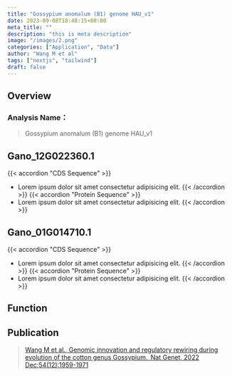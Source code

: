 ```yaml
---
title: "Gossypium anomalum (B1) genome HAU_v1"
date: 2023-09-08T18:48:15+08:00
meta_title: ""
description: "this is meta description"
image: "/images/2.png"
categories: ["Application", "Data"]
author: "Wang M et al"
tags: ["nextjs", "tailwind"]
draft: false
---
```


## Overview
### Analysis Name：
>Gossypium anomalum (B1) genome HAU_v1


## Gano_12G022360.1
{{< accordion "CDS Sequence" >}}
- Lorem ipsum dolor sit amet consectetur adipisicing elit.
{{< /accordion >}}
{{< accordion "Protein Sequence" >}}
- Lorem ipsum dolor sit amet consectetur adipisicing elit.
{{< /accordion >}}
## Gano_01G014710.1
{{< accordion "CDS Sequence" >}}
- Lorem ipsum dolor sit amet consectetur adipisicing elit.
{{< /accordion >}}
{{< accordion "Protein Sequence" >}}
- Lorem ipsum dolor sit amet consectetur adipisicing elit.
{{< /accordion >}}


## Function
>
## Publication
>[Wang M et al., Genomic innovation and regulatory rewiring during evolution of the cotton genus Gossypium. Nat Genet, 2022 Dec;54(12):1959-1971](https://www.nature.com/articles/s41588-022-01237-2#Sec34)
 